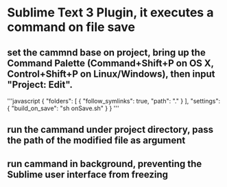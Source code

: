 # Sublime Text 3 Plugin, it executes a command on file save

## set the cammnd base on project, bring up the Command Palette (Command+Shift+P on OS X, Control+Shift+P on Linux/Windows), then input "Project: Edit".

'''javascript
{
    "folders":
    [
        {
            "follow_symlinks": true,
            "path": "."
        }
    ],
    "settings":
    {
        "build_on_save": "sh onSave.sh"
    }
}
'''

## run the cammand under project directory, pass the path of the modified file as argument
## run cammand in background, preventing the Sublime user interface from freezing
